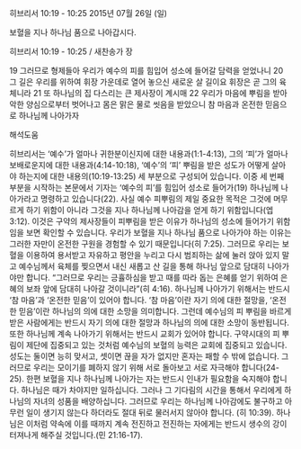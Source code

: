 히브리서 10:19 - 10:25 
2015년 07월 26일 (일)

보혈을 지나 하나님 품으로 나아갑시다.



히브리서 10:19 - 10:25 / 새찬송가  장


19 그러므로 형제들아 우리가 예수의 피를 힘입어 성소에 들어갈 담력을 얻었나니 20 그 길은 우리를 위하여 휘장 가운데로 열어 놓으신 새로운 살 길이요 휘장은 곧 그의 육체니라 21 또 하나님의 집 다스리는 큰 제사장이 계시매
22 우리가 마음에 뿌림을 받아 악한 양심으로부터 벗어나고 몸은 맑은 물로 씻음을 받았으니 참 마음과 온전한 믿음으로 하나님께 나아가자

해석도움





히브리서는 ‘예수’가 얼마나 귀한분이신지에 대한 내용과(1:1-4:13), 그의 ‘피’가 얼마나 보배로운지에 대한 내용과(4:14-10:18), ‘예수’의 ‘피’ 뿌림을 받은 성도가 어떻게 살아야 하는지에 대한 내용의(10:19-13:25) 세 부분으로 구성되어 있습니다. 이중 세 번째 부분을 시작하는 본문에서 기자는 ‘예수의 피’를 힘입어 성소로 들어가(19) 하나님께 나아가라고 명령하고 있습니다(22). 
사실 예수 피뿌림의 제일 중요한 목적은 그것에 머무르게 하기 위함이 아니라 그것을 지나 하나님께 나아감을 얻게 하기 위함입니다(엡 3:12). 이것은 구약의 제사장들이 피뿌림을 받은 이유가 하나님의 성소에 들어가기 위함임을 보면 확인할 수 있습니다. 
우리가 보혈을 지나 하나님 품으로 나아가야 하는 이유는 그러한 자만이 온전한 구원을 경험할 수 있기 때문입니다(히 7:25). 
그러므로 우리는 보혈을 이용하여 용서받고 자유하고 평안을 누리고 다시 범죄하는 삶에 눌러 앉아 있지 말고 예수님께서 육체를 찢으면서 내신 새롭고 산 길을 통해 하나님 앞으로 담대히 나아가야만 합니다. “그러므로 우리는 긍휼하심을 받고 때를 따라 돕는 은혜를 얻기 위하여 은혜의 보좌 앞에 담대히 나아갈 것이니라”(히 4:16). 
하나님께 나아가기 위해서는 반드시 ‘참 마음’과 ‘온전한 믿음’이 있어야 합니다. ‘참 마음’이란 자기 의에 대한 절망을, ‘온전한 믿음’이란 하나님의 의에 대한 소망을 의미합니다. 그런데 예수님의 피 뿌림을 바르게 받은 사람에게는 반드시 자기 의에 대한 절망과 하나님의 의에 대한 소망이 동반됩니다. 또한 하나님께 계속 나아가기 위해서는 반드시 교회가 있어야 합니다. 
구약시대의 피 뿌림이 제단에 집중되고 있는 것처럼 예수님의 보혈의 능력은 교회에 집중되고 있습니다. 성도는 둘이면 능히 맞서고, 셋이면 끊을 자가 없지만 혼자는 패할 수 밖에 없습니다. 그러므로 우리는 모이기를 폐하지 않기 위해 서로 돌아보고 서로 자극해야 합니다(24-25).
한편 보혈을 지나 하나님께 나아가는 자는 반드시 인내가 필요함을 숙지해야 합니다. 하나님은 때가 차야지만 일하십니다. 그러나 그 기다림의 시간을 통해서 우리에게 하나님의 자녀의 성품을 배양하십니다. 그러므로 우리는 하나님께 나아감에도 불구하고 아무런 일이 생기지 않는다 하더라도 절대 뒤로 물러서지 않아야 합니다. (히 10:39). 하나님은 이처럼 약속에 이를 때까지 계속 전진하고 전진하는 자에게는 반드시 생수의 강이 터져나게 해주실 것입니다.(민 21:16-17).
